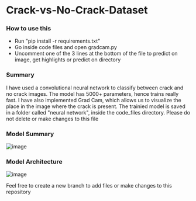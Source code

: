 # Crack-vs-No-Crack-Dataset

### How to use this
* Run "pip install -r requirements.txt"
* Go inside code files and open gradcam.py
* Uncomment one of the 3 lines at the bottom of the file to predict on image, get highlights or predict on directory

### Summary
I have used a convolutional neural network to classify between crack and no crack images. The model has 5000+ parameters, hence trains really fast. 
I have also implemented Grad Cam, which allows us to visualize the place in the image where the crack is present.
The trainied model is saved in a folder called "neural network", inside the code_files directory. Please do not delete or make changes to this file

### Model Summary


![image](https://user-images.githubusercontent.com/55907397/137615699-83ad3a28-79e4-4923-8426-1a37544c65a5.png)


### Model Architecture

![image](https://user-images.githubusercontent.com/55907397/137615769-1fb04f55-9e0a-4ff5-ba29-69768093ad41.png)

Feel free to create a new branch to add files or make changes to this repository
